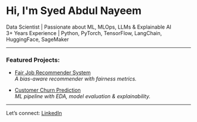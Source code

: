 # Hi, I'm Syed Abdul Nayeem

   Data Scientist | Passionate about ML, MLOps, LLMs & Explainable AI  
   3+ Years Experience | Python, PyTorch, TensorFlow, LangChain, HuggingFace, SageMaker

---

###  Featured Projects:
-  [Fair Job Recommender System](https://github.com/Syed-Nayeem77/Fair-Job-Recommender-System)  
  *A bias-aware recommender with fairness metrics.*

-  [Customer Churn Prediction](https://github.com/Syed-Nayeem77/Customer_Churn_Prediction)  
  *ML pipeline with EDA, model evaluation & explainability.*

---

 Let’s connect: [LinkedIn](https://www.linkedin.com/in/syed-abdul-nayeem-7788931b2)
